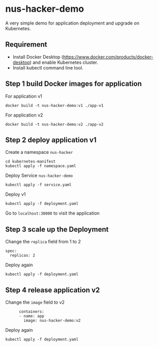 # nus-hacker-demo

A very simple demo for application deployment and upgrade on Kubernetes.

## Requirement

- Install Docker Desktop (https://www.docker.com/products/docker-desktop) and enable Kubernetes cluster.
- Install kubectl command line tool.

## Step 1 build Docker images for application

For application v1

```
docker build -t nus-hacker-demo:v1 ./app-v1
```

For application v2

```
docker build -t nus-hacker-demo:v2 ./app-v2
```

## Step 2 deploy application v1

Create a namespace `nus-hacker`

```
cd kubernetes-manifest
kubectl apply -f namespace.yaml
```

Deploy Service `nus-hacker-demo`

```
kubectl apply -f service.yaml
```

Deploy v1 

```
kubectl apply -f deployment.yaml
```

Go to `localhost:30000` to visit the application

## Step 3 scale up the Deployment

Change the `replica` field from 1 to 2

```
spec:
  replicas: 2
```

Deploy again

```
kubectl apply -f deployment.yaml
```

## Step 4 release application v2

Change the `image` field to v2

```
      containers:
      - name: app
        image: nus-hacker-demo:v2
```

Deploy again

```
kubectl apply -f deployment.yaml
```
